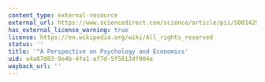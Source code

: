 ```yaml
---
content_type: external-resource
external_url: https://www.sciencedirect.com/science/article/pii/S0014292101002070
has_external_license_warning: true
license: https://en.wikipedia.org/wiki/All_rights_reserved
status: ''
title: '"A Perspective on Psychology and Economics'
uid: a4a87d83-9e4b-4fa1-af7d-5f5812df004e
wayback_url: ''
---
```

